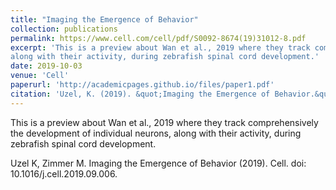 ```yaml
---
title: "Imaging the Emergence of Behavior"
collection: publications
permalink: https://www.cell.com/cell/pdf/S0092-8674(19)31012-8.pdf
excerpt: 'This is a preview about Wan et al., 2019 where they track comprehensively the development of individual neurons,
along with their activity, during zebrafish spinal cord development.'
date: 2019-10-03
venue: 'Cell'
paperurl: 'http://academicpages.github.io/files/paper1.pdf'
citation: 'Uzel, K. (2019). &quot;Imaging the Emergence of Behavior.&quot; <i>Cell</i>.'
---
```

This is a preview about Wan et al., 2019 where they track comprehensively the development of individual neurons,
along with their activity, during zebrafish spinal cord development.

<k>Uzel K<k>, Zimmer M. Imaging the Emergence of Behavior (2019). Cell.
doi: 10.1016/j.cell.2019.09.006.

